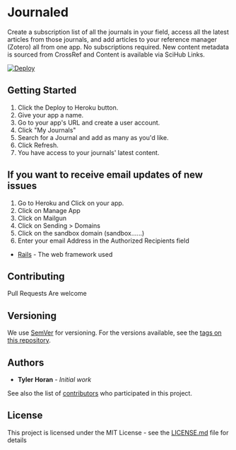 # Journaled

Create a subscription list of all the journals in your field, access all the latest articles from those journals, and add articles to your reference manager (Zotero) all from one app. No subscriptions required. New content metadata is sourced from CrossRef and Content is available via SciHub Links.

[![Deploy](https://www.herokucdn.com/deploy/button.svg)](https://heroku.com/deploy)

## Getting Started

1. Click the Deploy to Heroku button.
2. Give your app a name.
3. Go to your app's URL and create a user account.
4. Click "My Journals"
5. Search for a Journal and add as many as you'd like.
6. Click Refresh.
7. You have access to your journals' latest content.

## If you want to receive email updates of new issues

1. Go to Heroku and Click on your app.
2. Click on Manage App
2. Click on Mailgun
2. Click on Sending > Domains
2. Click on the sandbox domain (sandbox......)
2. Enter your email Address in the Authorized Recipients field

* [Rails](https://rubyonrails.org) - The web framework used

## Contributing

Pull Requests Are welcome

## Versioning

We use [SemVer](http://semver.org/) for versioning. For the versions available, see the [tags on this repository](https://github.com/your/project/tags).

## Authors

* **Tyler Horan** - *Initial work*

See also the list of [contributors](https://github.com/tylerhoran/journaled/contributors) who participated in this project.

## License

This project is licensed under the MIT License - see the [LICENSE.md](LICENSE.md) file for details

